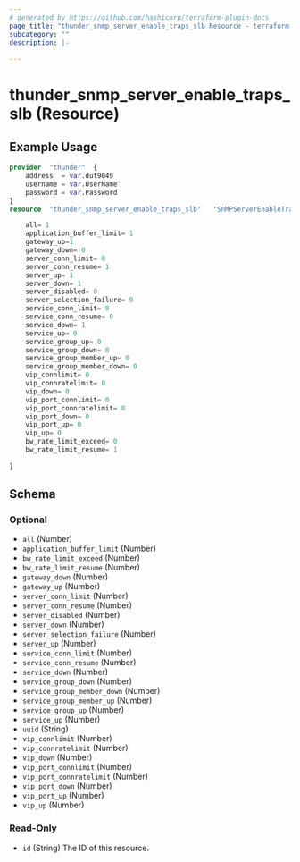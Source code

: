 ```yaml
---
# generated by https://github.com/hashicorp/terraform-plugin-docs
page_title: "thunder_snmp_server_enable_traps_slb Resource - terraform-provider-thunder"
subcategory: ""
description: |-
  
---
```


# thunder_snmp_server_enable_traps_slb (Resource)



## Example Usage

```terraform
provider  "thunder"  {
    address  = var.dut9049
    username = var.UserName
    password = var.Password
}
resource  "thunder_snmp_server_enable_traps_slb"   "SnMPServerEnableTrapsSlb"  {

    all= 1
    application_buffer_limit= 1
    gateway_up=1
    gateway_down= 0
    server_conn_limit= 0
    server_conn_resume= 1
    server_up= 1
    server_down= 1
    server_disabled= 0
    server_selection_failure= 0
    service_conn_limit= 0
    service_conn_resume= 0
    service_down= 1
    service_up= 0
    service_group_up= 0
    service_group_down= 0
    service_group_member_up= 0
    service_group_member_down= 0
    vip_connlimit= 0
    vip_connratelimit= 0
    vip_down= 0
    vip_port_connlimit= 0
    vip_port_connratelimit= 0
    vip_port_down= 0
    vip_port_up= 0
    vip_up= 0
    bw_rate_limit_exceed= 0
    bw_rate_limit_resume= 1
  
}
```

<!-- schema generated by tfplugindocs -->
## Schema

### Optional

- `all` (Number)
- `application_buffer_limit` (Number)
- `bw_rate_limit_exceed` (Number)
- `bw_rate_limit_resume` (Number)
- `gateway_down` (Number)
- `gateway_up` (Number)
- `server_conn_limit` (Number)
- `server_conn_resume` (Number)
- `server_disabled` (Number)
- `server_down` (Number)
- `server_selection_failure` (Number)
- `server_up` (Number)
- `service_conn_limit` (Number)
- `service_conn_resume` (Number)
- `service_down` (Number)
- `service_group_down` (Number)
- `service_group_member_down` (Number)
- `service_group_member_up` (Number)
- `service_group_up` (Number)
- `service_up` (Number)
- `uuid` (String)
- `vip_connlimit` (Number)
- `vip_connratelimit` (Number)
- `vip_down` (Number)
- `vip_port_connlimit` (Number)
- `vip_port_connratelimit` (Number)
- `vip_port_down` (Number)
- `vip_port_up` (Number)
- `vip_up` (Number)

### Read-Only

- `id` (String) The ID of this resource.


